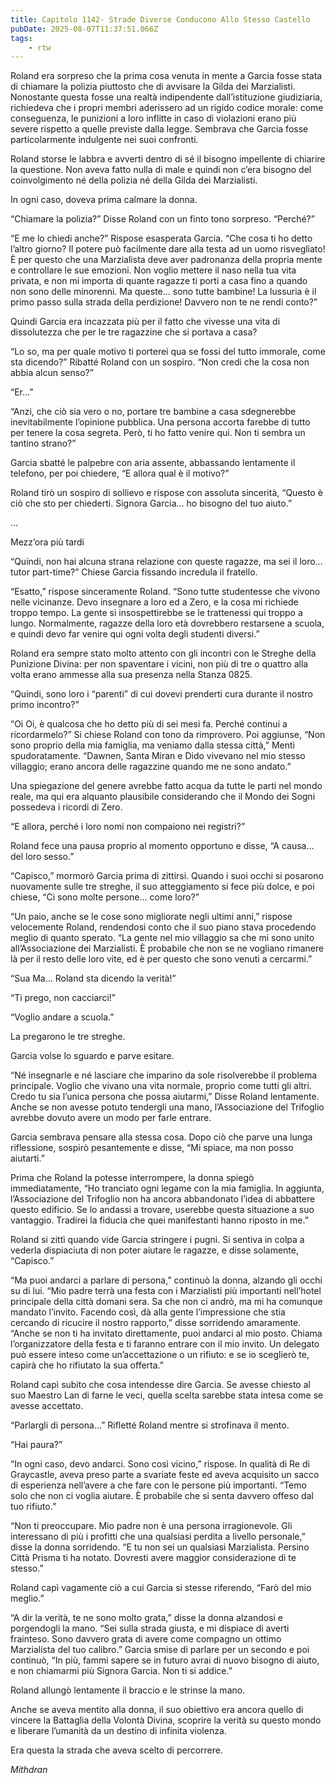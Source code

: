 ```yaml
---
title: Capitolo 1142- Strade Diverse Conducono Allo Stesso Castello
pubDate: 2025-08-07T11:37:51.066Z
tags:
    - rtw
---
```





















Roland era sorpreso che la prima cosa venuta in mente a Garcia fosse stata di chiamare la polizia piuttosto che di avvisare la Gilda dei Marzialisti. Nonostante questa fosse una realtà indipendente dall’istituzione giudiziaria, richiedeva che i propri membri aderissero ad un rigido codice morale: come conseguenza, le punizioni a loro inflitte in caso di violazioni erano più severe rispetto a quelle previste dalla legge. Sembrava che Garcia fosse particolarmente indulgente nei suoi confronti.






Roland storse le labbra e avvertì dentro di sé il bisogno impellente di chiarire la questione. Non aveva fatto nulla di male e quindi non c’era bisogno del coinvolgimento né della polizia né della Gilda dei Marzialisti.






In ogni caso, doveva prima calmare la donna.






“Chiamare la polizia?” Disse Roland con un finto tono sorpreso. “Perché?”






“E me lo chiedi anche?” Rispose esasperata Garcia. “Che cosa ti ho detto l’altro giorno? Il potere può facilmente dare alla testa ad un uomo risvegliato! È per questo che una Marzialista deve aver padronanza della propria mente e controllare le sue emozioni. Non voglio mettere il naso nella tua vita privata, e non mi importa di quante ragazze ti porti a casa fino a quando non sono delle minorenni. Ma queste… sono tutte bambine! La lussuria è il primo passo sulla strada della perdizione! Davvero non te ne rendi conto?”






Quindi Garcia era incazzata più per il fatto che vivesse una vita di dissolutezza che per le tre ragazzine che si portava a casa?






“Lo so, ma per quale motivo ti porterei qua se fossi del tutto immorale, come sta dicendo?” Ribatté Roland con un sospiro. “Non credi che la cosa non abbia alcun senso?”






“Er…”






“Anzi, che ciò sia vero o no, portare tre bambine a casa sdegnerebbe inevitabilmente l’opinione pubblica. Una persona accorta farebbe di tutto per tenere la cosa segreta. Però, ti ho fatto venire qui. Non ti sembra un tantino strano?”






Garcia sbatté le palpebre con aria assente, abbassando lentamente il telefono, per poi chiedere, “E allora qual è il motivo?”






Roland tirò un sospiro di sollievo e rispose con assoluta sincerità, “Questo è ciò che sto per chiederti. Signora Garcia… ho bisogno del tuo aiuto.”






…






Mezz’ora più tardi






“Quindi, non hai alcuna strana relazione con queste ragazze, ma sei il loro… tutor part-time?” Chiese Garcia fissando incredula il fratello.






“Esatto,” rispose sinceramente Roland. “Sono tutte studentesse che vivono nelle vicinanze. Devo insegnare a loro ed a Zero, e la cosa mi richiede troppo tempo. La gente si insospettirebbe se le trattenessi qui troppo a lungo. Normalmente, ragazze della loro età dovrebbero restarsene a scuola, e quindi devo far venire qui ogni volta degli studenti diversi.”






Roland era sempre stato molto attento con gli incontri con le Streghe della Punizione Divina: per non spaventare i vicini, non più di tre o quattro alla volta erano ammesse alla sua presenza nella Stanza 0825.






“Quindi, sono loro i “parenti” di cui dovevi prenderti cura durante il nostro primo incontro?”






“Oi Oi, è qualcosa che ho detto più di sei mesi fa. Perché continui a ricordarmelo?” Si chiese Roland con tono da rimprovero. Poi aggiunse, “Non sono proprio della mia famiglia, ma veniamo dalla stessa città,” Mentì spudoratamente. “Dawnen, Santa Miran e Dido vivevano nel mio stesso villaggio; erano ancora delle ragazzine quando me ne sono andato.”






Una spiegazione del genere avrebbe fatto acqua da tutte le parti nel mondo reale, ma qui era alquanto plausibile considerando che il Mondo dei Sogni possedeva i ricordi di Zero.






“E allora, perché i loro nomi non compaiono nei registri?”






Roland fece una pausa proprio al momento opportuno e disse, “A causa… del loro sesso.”






“Capisco,” mormorò Garcia prima di zittirsi. Quando i suoi occhi si posarono nuovamente sulle tre streghe, il suo atteggiamento si fece più dolce, e poi chiese, “Ci sono molte persone… come loro?”






“Un paio, anche se le cose sono migliorate negli ultimi anni,” rispose velocemente Roland, rendendosi conto che il suo piano stava procedendo meglio di quanto sperato. “La gente nel mio villaggio sa che mi sono unito all’Associazione dei Marzialisti. È probabile che non se ne vogliano rimanere là per il resto delle loro vite, ed è per questo che sono venuti a cercarmi.”






“Sua Ma… Roland sta dicendo la verità!”






“Ti prego, non cacciarci!”






“Voglio andare a scuola.”






La pregarono le tre streghe.






Garcia volse lo sguardo e parve esitare.






“Né insegnarle e né lasciare che imparino da sole risolverebbe il problema principale. Voglio che vivano una vita normale, proprio come tutti gli altri. Credo tu sia l’unica persona che possa aiutarmi,” Disse Roland lentamente. Anche se non avesse potuto tendergli una mano, l’Associazione del Trifoglio avrebbe dovuto avere un modo per farle entrare.






Garcia sembrava pensare alla stessa cosa. Dopo ciò che parve una lunga riflessione, sospirò pesantemente e disse, “Mi spiace, ma non posso aiutarti.”






Prima che Roland la potesse interrompere, la donna spiegò immediatamente, “Ho tranciato ogni legame con la mia famiglia. In aggiunta, l’Associazione del Trifoglio non ha ancora abbandonato l’idea di abbattere questo edificio. Se lo andassi a trovare, userebbe questa situazione a suo vantaggio. Tradirei la fiducia che quei manifestanti hanno riposto in me.”






Roland si zittì quando vide Garcia stringere i pugni. Si sentiva in colpa a vederla dispiaciuta di non poter aiutare le ragazze, e disse solamente, “Capisco.”






“Ma puoi andarci a parlare di persona,” continuò la donna, alzando gli occhi su di lui. “Mio padre terrà una festa con i Marzialisti più importanti nell’hotel principale della città domani sera. Sa che non ci andrò, ma mi ha comunque mandato l’invito. Facendo così, dà alla gente l’impressione che stia cercando di ricucire il nostro rapporto,” disse sorridendo amaramente. “Anche se non ti ha invitato direttamente, puoi andarci al mio posto. Chiama l’organizzatore della festa e ti faranno entrare con il mio invito. Un delegato può essere inteso come un’accettazione o un rifiuto: e se io sceglierò te, capirà che ho rifiutato la sua offerta.”






Roland capì subito che cosa intendesse dire Garcia. Se avesse chiesto al suo Maestro Lan di farne le veci, quella scelta sarebbe stata intesa come se avesse accettato.






“Parlargli di persona…” Rifletté Roland mentre si strofinava il mento.






“Hai paura?”






“In ogni caso, devo andarci. Sono così vicino,” rispose. In qualità di Re di Graycastle, aveva preso parte a svariate feste ed aveva acquisito un sacco di esperienza nell’avere a che fare con le persone più importanti. “Temo solo che non ci voglia aiutare. È probabile che si senta davvero offeso dal tuo rifiuto.”






“Non ti preoccupare. Mio padre non è una persona irragionevole. Gli interessano di più i profitti che una qualsiasi perdita a livello personale,” disse la donna sorridendo. “E tu non sei un qualsiasi Marzialista. Persino Città Prisma ti ha notato. Dovresti avere maggior considerazione di te stesso.”






Roland capì vagamente ciò a cui Garcia si stesse riferendo, “Farò del mio meglio.”






“A dir la verità, te ne sono molto grata,” disse la donna alzandosi e porgendogli la mano. “Sei sulla strada giusta, e mi dispiace di averti frainteso. Sono davvero grata di avere come compagno un ottimo Marzialista del tuo calibro.” Garcia smise di parlare per un secondo e poi continuò, “In più, fammi sapere se in futuro avrai di nuovo bisogno di aiuto, e non chiamarmi più Signora Garcia. Non ti si addice.”






Roland allungò lentamente il braccio e le strinse la mano.






Anche se aveva mentito alla donna, il suo obiettivo era ancora quello di vincere la Battaglia della Volontà Divina, scoprire la verità su questo mondo e liberare l’umanità da un destino di infinita violenza.






Era questa la strada che aveva scelto di percorrere.






<em>Mithdran</em>


                                


                                



